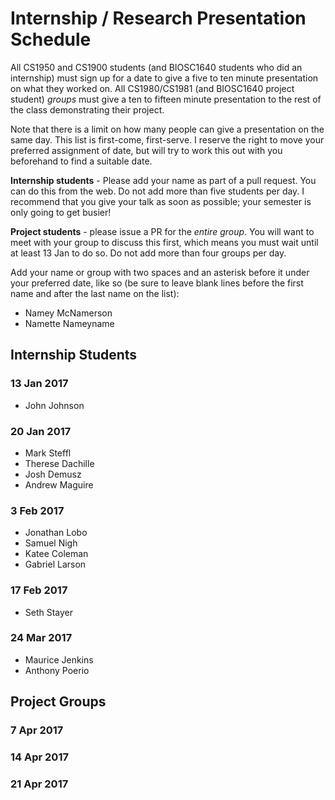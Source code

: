 # Internship / Research Presentation Schedule

All CS1950 and CS1900 students (and BIOSC1640 students who did an internship) must sign up for a date to give a five to ten minute presentation on what they worked on.  All CS1980/CS1981 (and BIOSC1640 project student) _groups_ must give a ten to fifteen minute presentation to the rest of the class demonstrating their project.

Note that there is a limit on how many people can give a presentation on the same day.  This list is first-come, first-serve.  I reserve the right to move your preferred assignment of date, but will try to work this out with you beforehand to find a suitable date.

__Internship students__ - Please add your name as part of a pull request.  You can do this from the web.  Do not add more than five students per day.  I recommend that you give your talk as soon as possible; your semester is only going to get busier!

__Project students__ - please issue a PR for the _entire group_.  You will want to meet with your group to discuss this first, which means you must wait until at least 13 Jan to do so. Do not add more than four groups per day.

Add your name or group with two spaces and an asterisk before it under your preferred date, like so (be sure to leave blank lines before the first name and after the last name on the list):

  * Namey McNamerson
  * Namette Nameyname
  
## Internship Students



### 13 Jan 2017
  * John Johnson

### 20 Jan 2017

  * Mark Steffl
  * Therese Dachille 
  * Josh Demusz
  * Andrew Maguire

### 3 Feb 2017

  * Jonathan Lobo
  * Samuel Nigh
  * Katee Coleman
  * Gabriel Larson


### 17 Feb 2017

  * Seth Stayer


### 24 Mar 2017

  * Maurice Jenkins
  * Anthony Poerio



## Project Groups




### 7 Apr 2017




###  14 Apr 2017




### 21 Apr 2017









